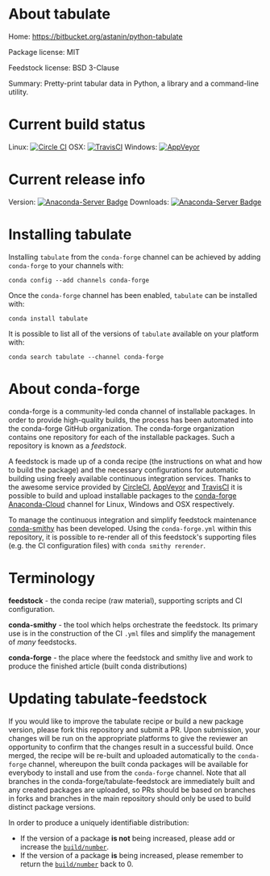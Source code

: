 About tabulate
==============

Home: https://bitbucket.org/astanin/python-tabulate

Package license: MIT

Feedstock license: BSD 3-Clause

Summary: Pretty-print tabular data in Python, a library and a command-line utility.



Current build status
====================

Linux: [![Circle CI](https://circleci.com/gh/conda-forge/tabulate-feedstock.svg?style=shield)](https://circleci.com/gh/conda-forge/tabulate-feedstock)
OSX: [![TravisCI](https://travis-ci.org/conda-forge/tabulate-feedstock.svg?branch=master)](https://travis-ci.org/conda-forge/tabulate-feedstock)
Windows: [![AppVeyor](https://ci.appveyor.com/api/projects/status/github/conda-forge/tabulate-feedstock?svg=True)](https://ci.appveyor.com/project/conda-forge/tabulate-feedstock/branch/master)

Current release info
====================
Version: [![Anaconda-Server Badge](https://anaconda.org/conda-forge/tabulate/badges/version.svg)](https://anaconda.org/conda-forge/tabulate)
Downloads: [![Anaconda-Server Badge](https://anaconda.org/conda-forge/tabulate/badges/downloads.svg)](https://anaconda.org/conda-forge/tabulate)

Installing tabulate
===================

Installing `tabulate` from the `conda-forge` channel can be achieved by adding `conda-forge` to your channels with:

```
conda config --add channels conda-forge
```

Once the `conda-forge` channel has been enabled, `tabulate` can be installed with:

```
conda install tabulate
```

It is possible to list all of the versions of `tabulate` available on your platform with:

```
conda search tabulate --channel conda-forge
```


About conda-forge
=================

conda-forge is a community-led conda channel of installable packages.
In order to provide high-quality builds, the process has been automated into the
conda-forge GitHub organization. The conda-forge organization contains one repository
for each of the installable packages. Such a repository is known as a *feedstock*.

A feedstock is made up of a conda recipe (the instructions on what and how to build
the package) and the necessary configurations for automatic building using freely
available continuous integration services. Thanks to the awesome service provided by
[CircleCI](https://circleci.com/), [AppVeyor](http://www.appveyor.com/)
and [TravisCI](https://travis-ci.org/) it is possible to build and upload installable
packages to the [conda-forge](https://anaconda.org/conda-forge)
[Anaconda-Cloud](http://docs.anaconda.org/) channel for Linux, Windows and OSX respectively.

To manage the continuous integration and simplify feedstock maintenance
[conda-smithy](http://github.com/conda-forge/conda-smithy) has been developed.
Using the ``conda-forge.yml`` within this repository, it is possible to re-render all of
this feedstock's supporting files (e.g. the CI configuration files) with ``conda smithy rerender``.


Terminology
===========

**feedstock** - the conda recipe (raw material), supporting scripts and CI configuration.

**conda-smithy** - the tool which helps orchestrate the feedstock.
                   Its primary use is in the construction of the CI ``.yml`` files
                   and simplify the management of *many* feedstocks.

**conda-forge** - the place where the feedstock and smithy live and work to
                  produce the finished article (built conda distributions)


Updating tabulate-feedstock
===========================

If you would like to improve the tabulate recipe or build a new
package version, please fork this repository and submit a PR. Upon submission,
your changes will be run on the appropriate platforms to give the reviewer an
opportunity to confirm that the changes result in a successful build. Once
merged, the recipe will be re-built and uploaded automatically to the
`conda-forge` channel, whereupon the built conda packages will be available for
everybody to install and use from the `conda-forge` channel.
Note that all branches in the conda-forge/tabulate-feedstock are
immediately built and any created packages are uploaded, so PRs should be based
on branches in forks and branches in the main repository should only be used to
build distinct package versions.

In order to produce a uniquely identifiable distribution:
 * If the version of a package **is not** being increased, please add or increase
   the [``build/number``](http://conda.pydata.org/docs/building/meta-yaml.html#build-number-and-string).
 * If the version of a package **is** being increased, please remember to return
   the [``build/number``](http://conda.pydata.org/docs/building/meta-yaml.html#build-number-and-string)
   back to 0.
